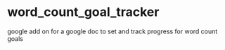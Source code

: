 # word_count_goal_tracker
google add on for a google doc to set and track progress for word count goals
